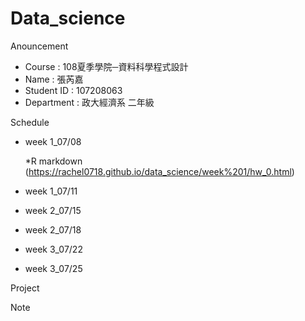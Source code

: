 # Data_science

Anouncement

 * Course : 108夏季學院─資料科學程式設計
 * Name : 張芮嘉
 * Student ID : 107208063
 * Department : 政大經濟系 二年級
 
Schedule

* week 1_07/08

  *R markdown (https://rachel0718.github.io/data_science/week%201/hw_0.html)

* week 1_07/11
* week 2_07/15
* week 2_07/18
* week 3_07/22
* week 3_07/25

Project

Note
